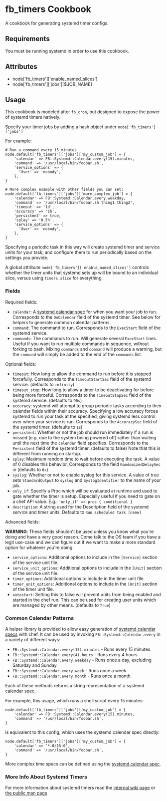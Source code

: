 fb_timers Cookbook
==================
A cookbook for generating systemd timer configs.

Requirements
------------
You must be running systemd in order to use this cookbook.

Attributes
----------
* node['fb_timers']['enable_named_slices']
* node['fb_timers']['jobs'][$JOB_NAME]

Usage
-----
This cookbook is modeled after `fb_cron`, but designed to expose the power of
systemd timers natively.

Specify your timer jobs by adding a hash object under `node['fb_timers']['jobs']`

For example:

```
# Run a command every 15 minutes
node.default['fb_timers']['jobs']['my_custom_job'] = {
    'calendar' => FB::Systemd::Calendar.every(15).minutes,
    'command' => '/usr/local/bin/foobar.sh',
    'service_options' => {
      'User' => 'nobody',
    },
}

# More complex example with other fields you can set:
node.default['fb_timers']['jobs']['more_complex_job'] = {
    'calendar' => FB::Systemd::Calendar.every.weekday,
    'command' => '/usr/local/bin/foobar.sh thing1 thing2',
    'timeout' => '1d',
    'accuracy' => '1h',
    'persistent' => true,
    'splay' => '0.5h',
    'service_options' => {
      'User' => 'nobody',
    },
}
```

Specifying a periodic task in this way will create systemd timer and service
units for your task, and configure them to run periodically based on the
settings you provide.

A global attribute `node['fb_timers']['enable_named_slices']` controls whether
the timer units that systemd sets up will be bound to an individual slice,
versus using `timers.slice` for everything.

### Fields
Required fields:

* `calendar`: A [systemd calendar
  spec](https://www.freedesktop.org/software/systemd/man/systemd.time.html) for
  when you want your job to run. Corresponds to the `OnCalendar` field of the
  systemd timer. See below for helpers to generate common calendar patterns.
* `command`: The command to run. Corresponds to the `ExecStart` field of the
  systemd service.
* `commands`: The commands to run. Will generate several `ExecStart` lines.
  Useful if you want to run multiple commands in sequence, without forking to
  bash. Mixing `commands` and `command` will produce a warning, but the
  `command` will simply be added to the end of the `commands` list.

Optional fields:

* `timeout`: How long to allow the command to run before it is stopped
  forcefully. Corresponds to the `TimeoutStartSec` field of the systemd
  service. (defaults to `infinity`)
* `timeout_stop`: How long to allow a timer to be deactivating for before being
  more forceful. Corresponds to the `TimeoutStopSec` field of the systemd
  service. (defaults to `90s`)
* `accuracy`: systemd will attempt to group periodic tasks according to their
  calendar fields within their accuracy. Specifying a low accuracy forces
  systemd to run your task at the specified, giving systemd less control over
  when your service is run. Corresponds to the `AccuracySec` field of the
  systemd timer. (defaults to `1s`)
* `persistent`: Whether or not the job should run immediately if a run is missed
  (e.g. due to the system being powered off) rather than waiting until the next
  time the `calendar` field specifies. Corresponds to the `Persistent` field of
  the systemd timer. (defaults to false) Note that this is different from
  running on startup.
* `splay`: Maximum random time to wait before executing the task. A value of 0
  disables this behavior. Corresponds to the field `RandomizedDelaySec` in
  (defaults to `0s`)
* `syslog`: Whether or not to enable syslog for this service. A value of true
  sets `StandardOutput` to `syslog` and `SyslogIdentifier` to the name of your
  job.
* `only_if`: Specify a Proc which will be evaluated at runtime and used to gate
  whether the timer is setup.  Especially useful if you need to gate on a chef
  API value.  E.g.: `'only_if' => proc { conditional }`
* `description`: A string used for the Description field of the systemd
  service and timer units.  Defaults to `Run scheduled task [name]`

Advanced fields:

**WARNING**: These fields shouldn't be used unless you know what you're doing
and have a very good reason. Come talk to the OS team if you have a legit
use-case and we can figure out if we want to make a more standard option for
whatever you're doing.

* `service_options`: Additional options to include in the `[Service]` section of
  the service unit file.
* `service_unit_options`: Additional options to include in the `[Unit]` section
  of the service unit file.
* `timer_options`: Additional options to include in the timer unit file.
* `timer_unit_options`: Additional options to include in the `[Unit]` section
  of the timer unit file.
* `autostart`: Setting this to false will prevent units from being enabled and
  started in the chef run.  This can be used for creating user units which are
  managed by other means. (defaults to `True`)

### Common Calendar Patterns
A helper library is provided to allow easy generation of [systemd calendar
specs](https://www.freedesktop.org/software/systemd/man/systemd.time.html) with
chef. It can be used by invoking `FB::Systemd::Calendar.every` in a variety of
different ways:

* `FB::Systemd::Calendar.every(15).minutes` - Runs every 15 minutes.
* `FB::Systemd::Calendar.every(4).hours` - Runs every 4 hours.
* `FB::Systemd::Calendar.every.weekday` - Runs once a day, excluding Saturday
  and Sunday.
* `FB::Systemd::Calendar.every.week` - Runs once a week.
* `FB::Systemd::Calendar.every.month` - Runs once a month.

Each of these methods returns a string representation of a systemd calendar spec.

For example, this usage, which runs a shell script every 15 minutes:

```
node.default['fb_timers']['jobs']['my_custom_job'] = {
    'calendar' => FB::Systemd::Calendar.every(15).minutes,
    'command' => '/usr/local/bin/foobar.sh',
}
```

is equivalent to this config, which uses the systemd calendar spec directly:

```
node.default['fb_timers']['jobs']['my_custom_job'] = {
    'calendar' => '*:0/15:0',
    'command' => '/usr/local/bin/foobar.sh',
}
```

More complex time specs can be defined using the [systemd calendar spec](https://www.freedesktop.org/software/systemd/man/systemd.time.html).

### More Info About Systemd Timers

For more information about systemd timers read the
[internal wiki page](https://our.intern.facebook.com/intern/wiki/OS/CentOS7/Systemd/Timers/)
or [the public man page](https://www.freedesktop.org/software/systemd/man/systemd.timer.html)
